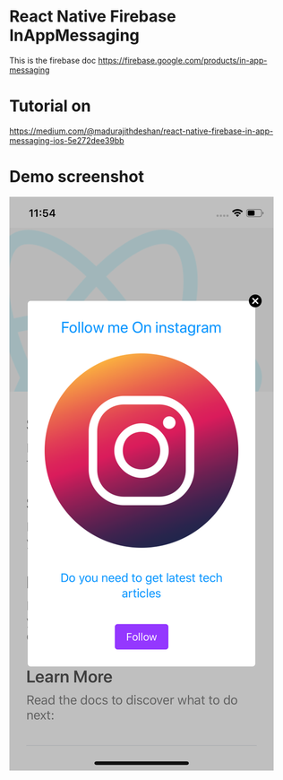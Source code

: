 # React Native Firebase InAppMessaging

This is the firebase doc 
https://firebase.google.com/products/in-app-messaging

# Tutorial on
https://medium.com/@madurajithdeshan/react-native-firebase-in-app-messaging-ios-5e272dee39bb

# Demo screenshot
![Screenshot](screenshot.png)
